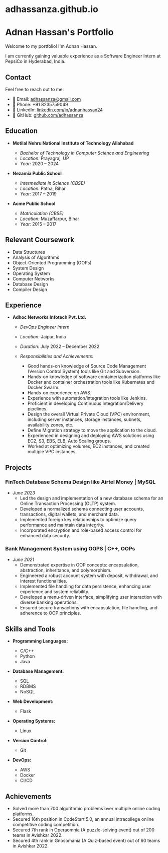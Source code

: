 # adhassanza.github.io
# Adnan Hassan's Portfolio

Welcome to my portfolio! I'm Adnan Hassan.

I am currently gaining valuable experience as a Software Engineer Intern at PepsiCo in Hyderabad, India.

## Contact

Feel free to reach out to me:

- 📧 Email: [adhassanza@gmail.com](mailto:adhassanza@gmail.com)
- 📱 Phone: +91 8235759049
- 💼 LinkedIn: [linkedin.com/in/adnanhassan24](https://www.linkedin.com/in/adnanhassan24)
- 🐙 GitHub: [github.com/adhassanza](https://github.com/adhassanza)

## Education

- **Motilal Nehru National Institute of Technology Allahabad**
  - *Bachelor of Technology in Computer Science and Engineering*
  - *Location:* Prayagraj, UP
  - *Year:* 2020 – 2024

- **Nezamia Public School**
  - *Intermediate in Science (CBSE)*
  - *Location:* Patna, Bihar
  - *Year:* 2017 – 2019

- **Acme Public School**
  - *Matriculation (CBSE)*
  - *Location:* Muzaffarpur, Bihar
  - *Year:* 2015 – 2017

## Relevant Coursework

- Data Structures
- Analysis of Algorithms
- Object-Oriented Programming (OOPs)
- System Design
- Operating System
- Computer Networks
- Database Design
- Compiler Design

## Experience

- **Adhoc Networks Infotech Pvt. Ltd.**
  - *DevOps Engineer Intern*
  - *Location:* Jaipur, India
  - *Duration:* July 2022 – December 2022

  - *Responsibilities and Achievements:*
    - Good hands-on knowledge of Source Code Management (Version Control System) tools like Git and Subversion.
    - Hands-on knowledge of software containerization platforms like Docker and container orchestration tools like Kubernetes and Docker Swarm.
    - Hands-on experience on AWS.
    - Experience with automation/integration tools like Jenkins.
    - Proficient in developing Continuous Integration/Delivery pipelines.
    - Design the overall Virtual Private Cloud (VPC) environment, including server instances, storage instances, subnets, availability zones, etc.
    - Define Migration strategy to move the application to the cloud.
    - Experienced in designing and deploying AWS solutions using EC2, S3, EBS, ELB, Auto Scaling groups.
    - Worked at optimizing volumes, EC2 instances, and created multiple VPC instances.

## Projects

### FinTech Database Schema Design like Airtel Money | MySQL
- *June 2023*
  - Led the design and implementation of a new database schema for an Online Transaction Processing (OLTP) system.
  - Developed a normalized schema connecting user accounts, transactions, digital wallets, and merchant data.
  - Implemented foreign key relationships to optimize query performance and maintain data integrity.
  - Incorporated encryption and role-based access control for enhanced data security.

### Bank Management System using OOPS | C++, OOPs
- *June 2021*
  - Demonstrated expertise in OOP concepts: encapsulation, abstraction, inheritance, and polymorphism.
  - Engineered a robust account system with deposit, withdrawal, and interest functionalities.
  - Implemented file handling for data persistence, enhancing user experience and system reliability.
  - Developed a menu-driven interface, simplifying user interaction with diverse banking operations.
  - Ensured secure transactions with encapsulation, file handling, and adherence to OOP principles.

## Skills and Tools

- **Programming Languages:**
  - C/C++
  - Python
  - Java

- **Database Management:**
  - SQL
  - RDBMS
  - NoSQL

- **Web Development:**
  - Flask

- **Operating Systems:**
  - Linux

- **Version Control:**
  - Git

- **DevOps:**
  - AWS
  - Docker
  - CI/CD

## Achievements

- Solved more than 700 algorithmic problems over multiple online coding platforms.
- Secured 16th position in CodeStart 5.0, an annual intracollege online competitive coding competition.
- Secured 7th rank in Operaomnia (A puzzle-solving event) out of 200 teams in Avishkar 2022.
- Secured 4th rank in Gnosomania (A Quiz-based event) out of 60 teams in Avishkar 2022.
